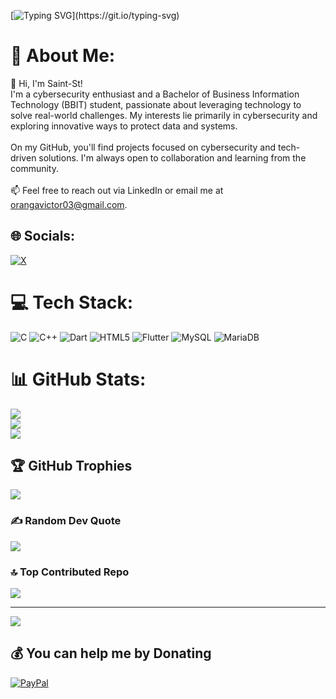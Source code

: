 [![Typing SVG](https://readme-typing-svg.demolab.com?font=Fira+Code&pause=1000&width=435&separator=%3C&lines=%F0%9F%91%BE+Saint-St+%7C+Codebreaker+of+the+ordinary%2C+architect+of+the+secure.%3CI+dissect+systems%2C+forge+solutions%2C+and+craft+digital+fortresses+one+line+at+a+time%3CChaos+inspires;+security+prevails.)](https://git.io/typing-svg)
# 💫 About Me:
👋 Hi, I'm Saint-St!<br>I'm a cybersecurity enthusiast and a Bachelor of Business Information Technology (BBIT) student, passionate about leveraging technology to solve real-world challenges. My interests lie primarily in cybersecurity and exploring innovative ways to protect data and systems.<br><br>On my GitHub, you'll find projects focused on cybersecurity and tech-driven solutions. I'm always open to collaboration and learning from the community.<br><br>📫 Feel free to reach out via LinkedIn or email me at orangavictor03@gmail.com.


## 🌐 Socials:
[![X](https://img.shields.io/badge/X-black.svg?logo=X&logoColor=white)](https://x.com/I.Am.Saint) 

# 💻 Tech Stack:
![C](https://img.shields.io/badge/c-%2300599C.svg?style=for-the-badge&logo=c&logoColor=white) ![C++](https://img.shields.io/badge/c++-%2300599C.svg?style=for-the-badge&logo=c%2B%2B&logoColor=white) ![Dart](https://img.shields.io/badge/dart-%230175C2.svg?style=for-the-badge&logo=dart&logoColor=white) ![HTML5](https://img.shields.io/badge/html5-%23E34F26.svg?style=for-the-badge&logo=html5&logoColor=white) ![Flutter](https://img.shields.io/badge/Flutter-%2302569B.svg?style=for-the-badge&logo=Flutter&logoColor=white) ![MySQL](https://img.shields.io/badge/mysql-4479A1.svg?style=for-the-badge&logo=mysql&logoColor=white) ![MariaDB](https://img.shields.io/badge/MariaDB-003545?style=for-the-badge&logo=mariadb&logoColor=white)
# 📊 GitHub Stats:
![](https://github-readme-stats.vercel.app/api?username=Saint-St&theme=dark&hide_border=false&include_all_commits=true&count_private=false)<br/>
![](https://github-readme-streak-stats.herokuapp.com/?user=Saint-St&theme=dark&hide_border=false)<br/>
![](https://github-readme-stats.vercel.app/api/top-langs/?username=Saint-St&theme=dark&hide_border=false&include_all_commits=true&count_private=false&layout=compact)

## 🏆 GitHub Trophies
![](https://github-profile-trophy.vercel.app/?username=Saint-St&theme=radical&no-frame=false&no-bg=false&margin-w=4)

### ✍️ Random Dev Quote
![](https://quotes-github-readme.vercel.app/api?type=horizontal&theme=radical)

### 🔝 Top Contributed Repo
![](https://github-contributor-stats.vercel.app/api?username=Saint-St&limit=5&theme=dark&combine_all_yearly_contributions=true)

---
[![](https://visitcount.itsvg.in/api?id=Saint-St&icon=0&color=0)](https://visitcount.itsvg.in)

  ## 💰 You can help me by Donating
  [![PayPal](https://img.shields.io/badge/PayPal-00457C?style=for-the-badge&logo=paypal&logoColor=white)](https://paypal.me/olungaoranga@gmail.com) 

  
<!-- Proudly created with GPRM ( https://gprm.itsvg.in ) -->
